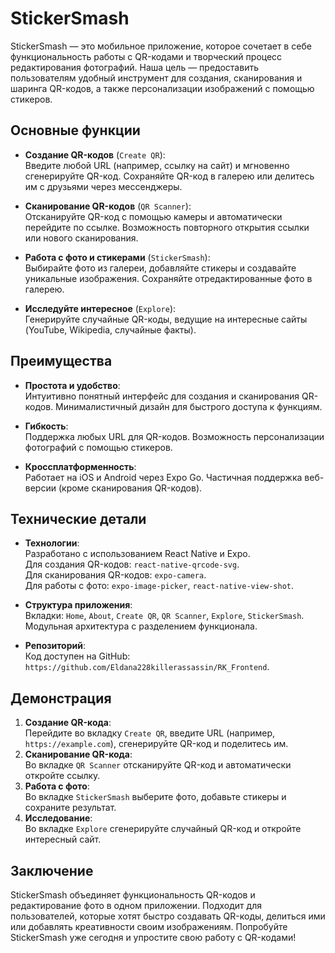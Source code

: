 # StickerSmash

StickerSmash — это мобильное приложение, которое сочетает в себе функциональность работы с QR-кодами и творческий процесс редактирования фотографий. Наша цель — предоставить пользователям удобный инструмент для создания, сканирования и шаринга QR-кодов, а также персонализации изображений с помощью стикеров.

## Основные функции

- **Создание QR-кодов** (`Create QR`):  
  Введите любой URL (например, ссылку на сайт) и мгновенно сгенерируйте QR-код. Сохраняйте QR-код в галерею или делитесь им с друзьями через мессенджеры.

- **Сканирование QR-кодов** (`QR Scanner`):  
  Отсканируйте QR-код с помощью камеры и автоматически перейдите по ссылке. Возможность повторного открытия ссылки или нового сканирования.

- **Работа с фото и стикерами** (`StickerSmash`):  
  Выбирайте фото из галереи, добавляйте стикеры и создавайте уникальные изображения. Сохраняйте отредактированные фото в галерею.

- **Исследуйте интересное** (`Explore`):  
  Генерируйте случайные QR-коды, ведущие на интересные сайты (YouTube, Wikipedia, случайные факты).

## Преимущества

- **Простота и удобство**:  
  Интуитивно понятный интерфейс для создания и сканирования QR-кодов. Минималистичный дизайн для быстрого доступа к функциям.
  
- **Гибкость**:  
  Поддержка любых URL для QR-кодов. Возможность персонализации фотографий с помощью стикеров.

- **Кроссплатформенность**:  
  Работает на iOS и Android через Expo Go. Частичная поддержка веб-версии (кроме сканирования QR-кодов).

## Технические детали

- **Технологии**:  
  Разработано с использованием React Native и Expo.  
  Для создания QR-кодов: `react-native-qrcode-svg`.  
  Для сканирования QR-кодов: `expo-camera`.  
  Для работы с фото: `expo-image-picker`, `react-native-view-shot`.

- **Структура приложения**:  
  Вкладки: `Home`, `About`, `Create QR`, `QR Scanner`, `Explore`, `StickerSmash`.  
  Модульная архитектура с разделением функционала.

- **Репозиторий**:  
  Код доступен на GitHub: `https://github.com/Eldana228killerassassin/RK_Frontend`.

## Демонстрация

1. **Создание QR-кода**:  
   Перейдите во вкладку `Create QR`, введите URL (например, `https://example.com`), сгенерируйте QR-код и поделитесь им.  
2. **Сканирование QR-кода**:  
   Во вкладке `QR Scanner` отсканируйте QR-код и автоматически откройте ссылку.  
3. **Работа с фото**:  
   Во вкладке `StickerSmash` выберите фото, добавьте стикеры и сохраните результат.  
4. **Исследование**:  
   Во вкладке `Explore` сгенерируйте случайный QR-код и откройте интересный сайт.

## Заключение

StickerSmash объединяет функциональность QR-кодов и редактирование фото в одном приложении. Подходит для пользователей, которые хотят быстро создавать QR-коды, делиться ими или добавлять креативности своим изображениям. Попробуйте StickerSmash уже сегодня и упростите свою работу с QR-кодами!
